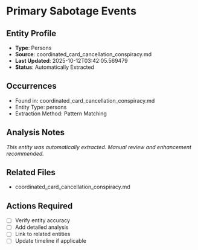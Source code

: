 # Primary Sabotage Events

## Entity Profile
- **Type**: Persons
- **Source**: coordinated_card_cancellation_conspiracy.md
- **Last Updated**: 2025-10-12T03:42:05.569479
- **Status**: Automatically Extracted

## Occurrences
- Found in: coordinated_card_cancellation_conspiracy.md
- Entity Type: persons
- Extraction Method: Pattern Matching

## Analysis Notes
*This entity was automatically extracted. Manual review and enhancement recommended.*

## Related Files
- coordinated_card_cancellation_conspiracy.md

## Actions Required
- [ ] Verify entity accuracy
- [ ] Add detailed analysis
- [ ] Link to related entities
- [ ] Update timeline if applicable
